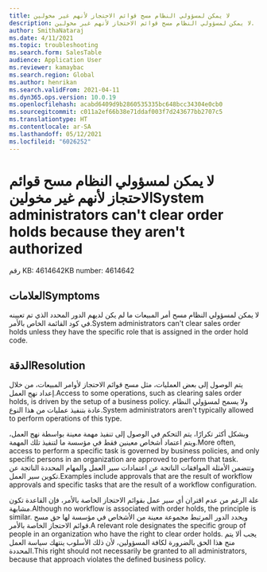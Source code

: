 ```yaml
---
title: لا يمكن لمسؤولي النظام مسح قوائم الاحتجاز لأنهم غير مخولين
description: لا يمكن لمسؤولي النظام مسح قوائم الاحتجاز لأنهم غير مخولين.
author: SmithaNataraj
ms.date: 4/11/2021
ms.topic: troubleshooting
ms.search.form: SalesTable
audience: Application User
ms.reviewer: kamaybac
ms.search.region: Global
ms.author: henrikan
ms.search.validFrom: 2021-04-11
ms.dyn365.ops.version: 10.0.19
ms.openlocfilehash: acabd6409d9b2860535335bc648bcc34304e0cb0
ms.sourcegitcommit: c011a2ef66b38e71ddaf003f7d243677bb2707c5
ms.translationtype: HT
ms.contentlocale: ar-SA
ms.lasthandoff: 05/12/2021
ms.locfileid: "6026252"
---
```

# <a name="system-administrators-cant-clear-order-holds-because-they-arent-authorized"></a><span data-ttu-id="b6c1e-103">لا يمكن لمسؤولي النظام مسح قوائم الاحتجاز لأنهم غير مخولين</span><span class="sxs-lookup"><span data-stu-id="b6c1e-103">System administrators can't clear order holds because they aren't authorized</span></span>

<span data-ttu-id="b6c1e-104">رقم KB: 4614642</span><span class="sxs-lookup"><span data-stu-id="b6c1e-104">KB number: 4614642</span></span>

## <a name="symptoms"></a><span data-ttu-id="b6c1e-105">العلامات</span><span class="sxs-lookup"><span data-stu-id="b6c1e-105">Symptoms</span></span>

<span data-ttu-id="b6c1e-106">لا يمكن لمسؤولي النظام مسح أمر المبيعات ما لم يكن لديهم الدور المحدد الذي تم تعيينه في كود القائمة الخاص بالأمر.</span><span class="sxs-lookup"><span data-stu-id="b6c1e-106">System administrators can't clear sales order holds unless they have the specific role that is assigned in the order hold code.</span></span>

## <a name="resolution"></a><span data-ttu-id="b6c1e-107">الدقة</span><span class="sxs-lookup"><span data-stu-id="b6c1e-107">Resolution</span></span>

<span data-ttu-id="b6c1e-108">يتم الوصول إلى بعض العمليات، مثل مسح قوائم الاحتجاز لأوامر المبيعات، من خلال إعداد نهج العمل.</span><span class="sxs-lookup"><span data-stu-id="b6c1e-108">Access to some operations, such as clearing sales order holds, is driven by the setup of a business policy.</span></span> <span data-ttu-id="b6c1e-109">ولا يسمح لمسؤولي النظام عادة بتنفيذ عمليات من هذا النوع.</span><span class="sxs-lookup"><span data-stu-id="b6c1e-109">System administrators aren't typically allowed to perform operations of this type.</span></span> 

<span data-ttu-id="b6c1e-110">وبشكل أكثر تكرارًا، يتم التحكم في الوصول إلى تنفيذ مهمة معينة بواسطة نهج العمل، ويتم اعتماد أشخاص معينين فقط في مؤسسة ما لتنفيذ تلك المهمة.</span><span class="sxs-lookup"><span data-stu-id="b6c1e-110">More often, access to perform a specific task is governed by business policies, and only specific persons in an organization are approved to perform that task.</span></span> <span data-ttu-id="b6c1e-111">وتتضمن الأمثلة الموافقات الناتجة عن اعتمادات سير العمل والمهام المحددة الناتجة عن تكوين سير العمل.</span><span class="sxs-lookup"><span data-stu-id="b6c1e-111">Examples include approvals that are the result of workflow approvals and specific tasks that are the result of a workflow configuration.</span></span>

<span data-ttu-id="b6c1e-112">علة الرغم من عدم اقتران أي سير عمل بقوائم الاحتجاز الخاصة بالأمر، فإن القاعدة تكون مشابهة.</span><span class="sxs-lookup"><span data-stu-id="b6c1e-112">Although no workflow is associated with order holds, the principle is similar.</span></span> <span data-ttu-id="b6c1e-113">ويحدد الدور المرتبط مجموعة معينة من الأشخاص في مؤسسة لها حق مسح قوائم الاحتجاز الخاصة بالأمر.</span><span class="sxs-lookup"><span data-stu-id="b6c1e-113">A relevant role designates the specific group of people in an organization who have the right to clear order holds.</span></span> <span data-ttu-id="b6c1e-114">يجب ألا يتم منح هذا الحق بالضرورة لكافة المسؤولين، لأن ذلك الأسلوب ينتهك سياسة العمل المحددة.</span><span class="sxs-lookup"><span data-stu-id="b6c1e-114">This right should not necessarily be granted to all administrators, because that approach violates the defined business policy.</span></span>
